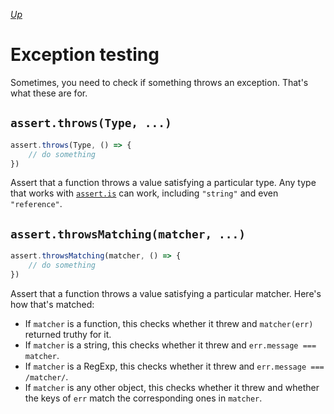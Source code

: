 [*Up*](./README.md)

# Exception testing

Sometimes, you need to check if something throws an exception. That's what these are for.

## `assert.throws(Type, ...)`

```js
assert.throws(Type, () => {
    // do something
})
```

Assert that a function throws a value satisfying a particular type. Any type that works with [`assert.is`](./type.md) can work, including `"string"` and even `"reference"`.

## `assert.throwsMatching(matcher, ...)`

```js
assert.throwsMatching(matcher, () => {
    // do something
})
```

Assert that a function throws a value satisfying a particular matcher. Here's how that's matched:

- If `matcher` is a function, this checks whether it threw and `matcher(err)` returned truthy for it.
- If `matcher` is a string, this checks whether it threw and `err.message === matcher`.
- If `matcher` is a RegExp, this checks whether it threw and `err.message === /matcher/`.
- If `matcher` is any other object, this checks whether it threw and whether the keys of `err` match the corresponding ones in `matcher`.
